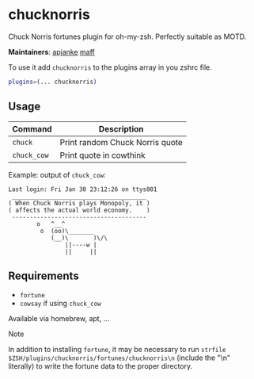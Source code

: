 # chucknorris

Chuck Norris fortunes plugin for oh-my-zsh. Perfectly suitable as MOTD.

**Maintainers**: [apjanke](https://github.com/apjanke) [maff](https://github.com/maff)

To use it add `chucknorris` to the plugins array in you zshrc file.

```zsh
plugins=(... chucknorris)
```

## Usage

| Command     | Description                     |
| ----------- | ------------------------------- |
| `chuck`     | Print random Chuck Norris quote |
| `chuck_cow` | Print quote in cowthink         |

Example: output of `chuck_cow`:

```
Last login: Fri Jan 30 23:12:26 on ttys001
 ______________________________________
( When Chuck Norris plays Monopoly, it )
( affects the actual world economy.    )
 --------------------------------------
        o   ^__^
         o  (oo)\_______
            (__)\       )\/\
                ||----w |
                ||     ||
```

## Requirements

- `fortune`
- `cowsay` if using `chuck_cow`

Available via homebrew, apt, ...

> [!NOTE]  
> In addition to installing `fortune`, it may be necessary to run 
> `strfile $ZSH/plugins/chucknorris/fortunes/chucknorris\n` 
> (include the "\n" literally) to write the fortune data to the proper directory.
> 

